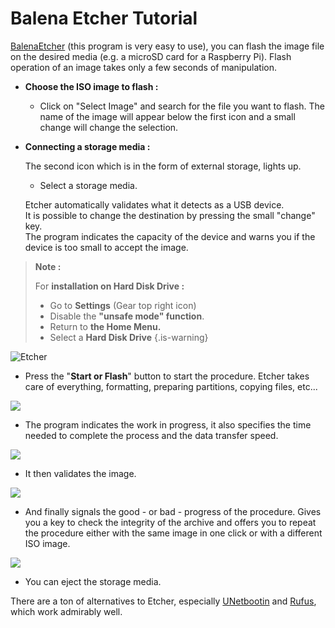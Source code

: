 # Balena Etcher Tutorial

[BalenaEtcher](https://www.balena.io/etcher/) \(this program is very easy to use\), you can flash the image file on the desired media \(e.g. a microSD card for a Raspberry Pi\). Flash operation of an image takes only a few seconds of manipulation.



* **Choose the ISO image to flash :**
  * Click on "Select Image" and search for the file you want to flash. The name of the image will appear below the first icon and a small change will change the selection.



* **Connecting a storage media :**

  The second icon which is in the form of external storage, lights up.

  * Select a storage media. 

  Etcher automatically validates what it detects as a USB device.  
  It is possible to change the destination by pressing the small "change" key.  
  The program indicates the capacity of the device and warns you if the device is too small to accept the image.


>**Note :**
>
>For **installation on Hard Disk Drive :**
>
>* Go to **Settings** \(Gear top right icon\)
>* Disable the **"unsafe mode" function**.
>* Return to **the Home Menu.**
>* Select a **Hard Disk Drive**
{.is-warning}

![Etcher](https://farm3.staticflickr.com/2825/33298930764_c297e9dbf8_z.jpg)

* Press the "**Start or Flash**" button to start the procedure. Etcher takes care of everything, formatting, preparing partitions, copying files, etc...

![](https://gblobscdn.gitbook.com/assets%2F-LdKTX4ollh_G72-pO8z%2F-M0vrXqdbjktDF_3nvS1%2F-M0w9ql3KAmtJq3-0JSP%2Fimage.png?alt=media&token=04a01097-47a3-42bf-a658-e6be4dafb671)

* The program indicates the work in progress, it also specifies the time needed to complete the process and the data transfer speed.

![](https://gblobscdn.gitbook.com/assets%2F-LdKTX4ollh_G72-pO8z%2F-M0vrXqdbjktDF_3nvS1%2F-M0w9o128CTYggFDxpjb%2Fimage.png?alt=media&token=f1931451-94fd-4ca6-9225-fd5da123218e)

* It then validates the image.

![](https://gblobscdn.gitbook.com/assets%2F-LdKTX4ollh_G72-pO8z%2F-M0vrXqdbjktDF_3nvS1%2F-M0w9lFt_vdmxufZNdMl%2Fimage.png?alt=media&token=65c5e15f-65c5-4281-94d3-d5aef0c5ff2b)

* And finally signals the good - or bad - progress of the procedure. Gives you a key to check the integrity of the archive and offers you to repeat the procedure either with the same image in one click or with a different ISO image.

![](https://gblobscdn.gitbook.com/assets%2F-LdKTX4ollh_G72-pO8z%2F-M0vrXqdbjktDF_3nvS1%2F-M0w9XeNoq1xITvoSRVJ%2Fimage.png?alt=media&token=bb6a1d74-0665-42dd-b44c-90c57beef4cf)

* You can eject the storage media.

There are a ton of alternatives to Etcher, especially [UNetbootin](https://unetbootin.github.io/) and [Rufus](https://rufus.ie/), which work admirably well.

